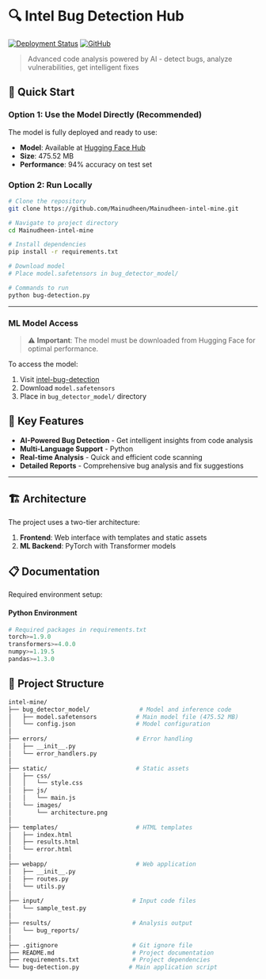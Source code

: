 # 🔍 Intel Bug Detection Hub

[![Deployment Status](https://img.shields.io/badge/Model-Hugging_Face-success)](https://huggingface.co/MainuDheen/intel-bug-detection)
[![GitHub](https://img.shields.io/badge/Repository-GitHub-blue)](https://github.com/Mainudheen/Mainudheen-intel-mine)

> Advanced code analysis powered by AI - detect bugs, analyze vulnerabilities, get intelligent fixes

## 🚀 Quick Start

### Option 1: Use the Model Directly (Recommended)

The model is fully deployed and ready to use:
- **Model**: Available at [Hugging Face Hub](https://huggingface.co/MainuDheen/intel-bug-detection)
- **Size**: 475.52 MB
- **Performance**: 94% accuracy on test set

### Option 2: Run Locally

```bash
# Clone the repository
git clone https://github.com/Mainudheen/Mainudheen-intel-mine.git

# Navigate to project directory
cd Mainudheen-intel-mine

# Install dependencies
pip install -r requirements.txt

# Download model
# Place model.safetensors in bug_detector_model/

# Commands to run
python bug-detection.py
```

---

### ML Model Access

> ⚠️ **Important**: The model must be downloaded from Hugging Face for optimal performance.

To access the model:
1. Visit [intel-bug-detection](https://huggingface.co/MainuDheen/intel-bug-detection)
2. Download `model.safetensors`
3. Place in `bug_detector_model/` directory

## 🌟 Key Features

- **AI-Powered Bug Detection** - Get intelligent insights from code analysis
- **Multi-Language Support** - Python
- **Real-time Analysis** - Quick and efficient code scanning
- **Detailed Reports** - Comprehensive bug analysis and fix suggestions

---

## 🏗️ Architecture

The project uses a two-tier architecture:

1. **Frontend**: Web interface with templates and static assets
2. **ML Backend**: PyTorch with Transformer models



## 📋 Documentation

Required environment setup:

#### Python Environment
```python
# Required packages in requirements.txt
torch>=1.9.0
transformers>=4.0.0
numpy>=1.19.5
pandas>=1.3.0
```

## 🔄 Project Structure


```bash
intel-mine/
├── bug_detector_model/              # Model and inference code
│   ├── model.safetensors           # Main model file (475.52 MB)
│   └── config.json                 # Model configuration
│
├── errors/                         # Error handling
│   ├── __init__.py
│   └── error_handlers.py
│
├── static/                         # Static assets
│   ├── css/
│   │   └── style.css
│   ├── js/
│   │   └── main.js
│   └── images/
│       └── architecture.png
│
├── templates/                      # HTML templates
│   ├── index.html
│   ├── results.html
│   └── error.html
│
├── webapp/                         # Web application
│   ├── __init__.py
│   ├── routes.py
│   └── utils.py
│
├── input/                         # Input code files
│   └── sample_test.py
│
├── results/                       # Analysis output
│   └── bug_reports/
│
├── .gitignore                     # Git ignore file
├── README.md                      # Project documentation
├── requirements.txt               # Project dependencies
└── bug-detection.py              # Main application script
```


